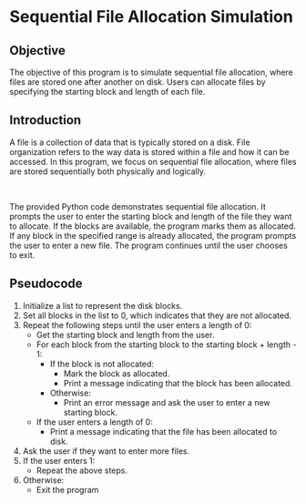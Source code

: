 <h1>Sequential File Allocation Simulation</h1>

<h2>Objective</h2>
<p>The objective of this program is to simulate sequential file allocation, where files are stored one after another on disk. Users can allocate files by specifying the starting block and length of each file.</p>

<h2>Introduction</h2>
<p>A file is a collection of data that is typically stored on a disk. File organization refers to the way data is stored within a file and how it can be accessed. In this program, we focus on sequential file allocation, where files are stored sequentially both physically and logically.</p>
<br>
<p>The provided Python code demonstrates sequential file allocation. It prompts the user to enter the starting block and length of the file they want to allocate. If the blocks are available, the program marks them as allocated. If any block in the specified range is already allocated, the program prompts the user to enter a new file. The program continues until the user chooses to exit.</p>

<h2>Pseudocode</h2>
<ol>
    <li>Initialize a list to represent the disk blocks.</li>
    <li>Set all blocks in the list to 0, which indicates that they are not allocated.</li>
    <li>
        Repeat the following steps until the user enters a length of 0:
        <ul>
            <li>Get the starting block and length from the user.</li>
            <li> 
                For each block from the starting block to the starting block + length - 1:
                <ul>
                    <li>
                        If the block is not allocated:
                        <ul>
                            <li>Mark the block as allocated.</li>
                            <li>Print a message indicating that the block has been allocated.</li>
                        </ul>
                    </li>
                    <li>
                        Otherwise:
                        <ul>
                            <li>Print an error message and ask the user to enter a new starting block.</li>
                        </ul>
                    </li>
                </ul>
            </li>
            <li>
                If the user enters a length of 0:
                <ul>
                    <li>Print a message indicating that the file has been allocated to disk.</li>
                </ul>
            </li>
        </ul>
    </li>
    <li>Ask the user if they want to enter more files.</li>
    <li>
        If the user enters 1:
        <ul>
            <li>Repeat the above steps.</li>
        </ul>
    </li>
    <li>
        Otherwise:
        <ul>
            <li>Exit the program</li>
        </ul>
    </li>
</ol>    
